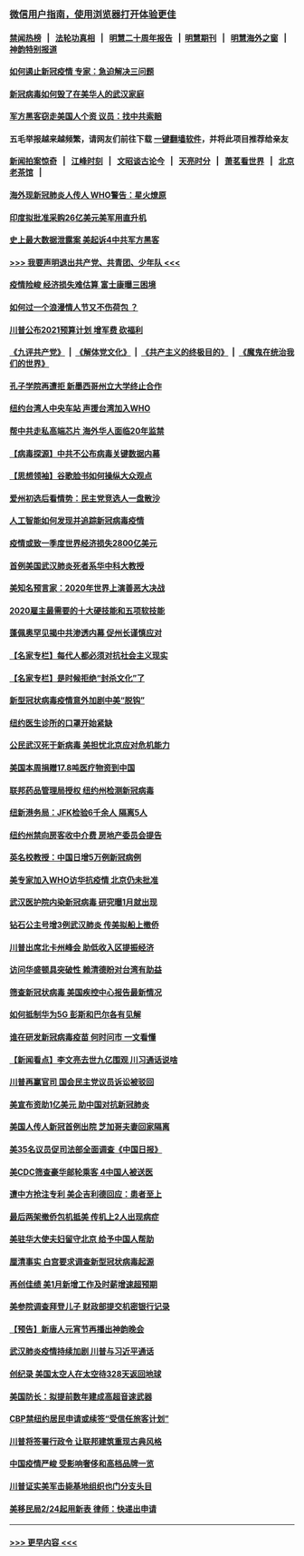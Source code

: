 ### [微信用户指南，使用浏览器打开体验更佳](https://github.com/gfw-breaker/banned-news1/blob/master/indexes/wechat-guide.md?t=0)
#### [禁闻热榜](热点新闻.md?t=0)  &nbsp;&nbsp;|&nbsp;&nbsp; [法轮功真相](https://github.com/gfw-breaker/truth/blob/master/README.md?t=0) &nbsp;&nbsp;|&nbsp;&nbsp; [明慧二十周年报告](https://github.com/gfw-breaker/mh-reports/blob/master/README.md?t=0) &nbsp;&nbsp;|&nbsp;&nbsp;[明慧期刊](https://github.com/gfw-breaker/mh-qikan) &nbsp;&nbsp;|&nbsp;&nbsp; [明慧海外之窗](https://github.com/gfw-breaker/mh-news/blob/master/README.md?t=0) &nbsp;&nbsp;|&nbsp;&nbsp; [神韵特别报道](https://github.com/gfw-breaker/mh-news/blob/master/shenyun.md?t=0)
#### [如何遏止新冠疫情 专家：急迫解决三问题](../pages/nsc412/n11859685.md?t=02110922) 
#### [新冠病毒如何毁了在美华人的武汉家庭](../pages/nsc412/n11859524.md?t=02110922) 
#### [军方黑客窃走美国人个资 议员：找中共索赔](../pages/nsc412/n11859371.md?t=02110922) 
#### 五毛举报越来越频繁，请网友们前往下载 [一键翻墙软件](https://github.com/gfw-breaker/ssr-accounts)，并将此项目推荐给亲友
#### [新闻拍案惊奇](https://github.com/gfw-breaker/banned-news1/blob/master/pages/link4.md) &nbsp;&nbsp;|&nbsp;&nbsp; [江峰时刻](https://github.com/gfw-breaker/banned-news1/blob/master/pages/link4.md) &nbsp;&nbsp;|&nbsp;&nbsp; [文昭谈古论今](https://github.com/gfw-breaker/banned-news1/blob/master/pages/link4.md) &nbsp;&nbsp;|&nbsp;&nbsp; [天亮时分](https://github.com/gfw-breaker/banned-news1/blob/master/pages/link4.md) &nbsp;&nbsp;|&nbsp;&nbsp; [萧茗看世界](https://github.com/gfw-breaker/banned-news1/blob/master/pages/link4.md) &nbsp;&nbsp;|&nbsp;&nbsp; [北京老茶馆](https://github.com/gfw-breaker/banned-news1/blob/master/pages/link4.md) &nbsp;&nbsp;|&nbsp;&nbsp; 
#### [海外现新冠肺炎人传人 WHO警告：星火燎原](../pages/nsc412/n11859252.md?t=02110922) 
#### [印度拟批准采购26亿美元美军用直升机](../pages/nsc412/n11859143.md?t=02110922) 
#### [史上最大数据泄露案 美起诉4中共军方黑客](../pages/nsc412/n11859115.md?t=02110922) 
#### [>>> 我要声明退出共产党、共青团、少年队 <<<](https://github.com/begood0513/goodnews/blob/master/quit/letter.md) 
#### [疫情险峻 经济损失难估算 富士康曝三困境](../pages/nsc412/n11859120.md?t=02110922) 
#### [如何过一个浪漫情人节又不伤荷包 ？](../pages/nsc412/n11858969.md?t=02110922) 
#### [川普公布2021预算计划 增军费 砍福利](../pages/nsc412/n11859012.md?t=02110922) 
#### [《九评共产党》](https://github.com/begood0513/9ping.md/blob/master/README.md) &nbsp;|&nbsp; [《解体党文化》](../../../../jtdwh.md/blob/master/README.md)  &nbsp;|&nbsp; [《共产主义的终极目的》](../../../../gczydzjmd.md/blob/master/README.md) &nbsp;|&nbsp; [《魔鬼在统治我们的世界》](../../../../mgztzwmdsj.md/blob/master/README.md) 
#### [孔子学院再遭拒 新墨西哥州立大学终止合作](../pages/nsc412/n11858661.md?t=02110922) 
#### [纽约台湾人中央车站  声援台湾加入WHO](../pages/nsc412/n11857757.md?t=02110922) 
#### [帮中共走私高端芯片 海外华人面临20年监禁](../pages/nsc412/n11855016.md?t=02110922) 
#### [【病毒探源】中共不公布病毒关键数据内幕](../pages/nsc412/n11856584.md?t=02110922) 
#### [【思想领袖】谷歌脸书如何操纵大众观点](../pages/nsc412/n11680874.md?t=02110922) 
#### [爱州初选后看情势：民主党竞选人一盘散沙](../pages/nsc412/n11856557.md?t=02110922) 
#### [人工智能如何发现并追踪新冠病毒疫情](../pages/nsc412/n11856398.md?t=02110922) 
#### [疫情或致一季度世界经济损失2800亿美元](../pages/nsc412/n11855639.md?t=02110922) 
#### [首例美国武汉肺炎死者系华中科大教授](../pages/nsc412/n11855500.md?t=02110922) 
#### [美知名预言家：2020年世界上演善恶大决战](../pages/nsc412/n11855418.md?t=02110922) 
#### [2020雇主最需要的十大硬技能和五项软技能](../pages/nsc412/n11850953.md?t=02110922) 
#### [蓬佩奥罕见揭中共渗透内幕 促州长谨慎应对](../pages/nsc412/n11854685.md?t=02110922) 
#### [【名家专栏】每代人都必须对抗社会主义现实](../pages/nsc412/n11831412.md?t=02110922) 
#### [【名家专栏】是时候拒绝“封杀文化”了](../pages/nsc412/n11814093.md?t=02110922) 
#### [新型冠状病毒疫情意外加剧中美“脱钩”](../pages/nsc412/n11854475.md?t=02110922) 
#### [纽约医生诊所的口罩开始紧缺](../pages/nsc412/n11853364.md?t=02110922) 
#### [公民武汉死于新病毒 美担忧北京应对危机能力](../pages/nsc412/n11854331.md?t=02110922) 
#### [美国本周捐赠17.8吨医疗物资到中国](../pages/nsc412/n11854269.md?t=02110922) 
#### [联邦药品管理局授权  纽约州检测新冠病毒](../pages/nsc412/n11853371.md?t=02110922) 
#### [纽新港务局：JFK检验6千余人  隔离5人](../pages/nsc412/n11853366.md?t=02110922) 
#### [纽约州禁向房客收中介费  房地产委员会提告](../pages/nsc412/n11853360.md?t=02110922) 
#### [英名校教授：中国日增5万例新冠病例](../pages/nsc412/n11854174.md?t=02110922) 
#### [美专家加入WHO访华抗疫情 北京仍未批准](../pages/nsc412/n11854043.md?t=02110922) 
#### [武汉医护院内染新冠病毒 研究曝1月就出现](../pages/nsc412/n11852928.md?t=02110922) 
#### [钻石公主号增3例武汉肺炎 传美拟船上撤侨](../pages/nsc412/n11853240.md?t=02110922) 
#### [川普出席北卡州峰会 助低收入区提振经济](../pages/nsc412/n11853232.md?t=02110922) 
#### [访问华盛顿具突破性 赖清德盼对台湾有助益](../pages/nsc412/n11853129.md?t=02110922) 
#### [筛查新冠状病毒 美国疾控中心报告最新情况](../pages/nsc412/n11853070.md?t=02110922) 
#### [如何抵制华为5G 彭斯和巴尔各有见解](../pages/nsc412/n11852535.md?t=02110922) 
#### [谁在研发新冠病毒疫苗 何时问市 一文看懂](../pages/nsc412/n11852840.md?t=02110922) 
#### [【新闻看点】李文亮去世九亿围观 川习通话说啥](../pages/nsc412/n11852360.md?t=02110922) 
#### [川普再赢官司 国会民主党议员诉讼被驳回](../pages/nsc412/n11852287.md?t=02110922) 
#### [美宣布资助1亿美元 助中国对抗新冠肺炎](../pages/nsc412/n11852531.md?t=02110922) 
#### [美国人传人新冠首例出院 芝加哥夫妻回家隔离](../pages/nsc412/n11852452.md?t=02110922) 
#### [美35名议员促司法部全面调查《中国日报》](../pages/nsc412/n11852435.md?t=02110922) 
#### [美CDC筛查豪华邮轮乘客 4中国人被送医](../pages/nsc412/n11852085.md?t=02110922) 
#### [遭中方抢注专利 美企吉利德回应：患者至上](../pages/nsc412/n11852037.md?t=02110922) 
#### [最后两架撤侨包机抵美 传机上2人出现病症](../pages/nsc412/n11852173.md?t=02110922) 
#### [美驻华大使夫妇留守北京 给予中国人帮助](../pages/nsc412/n11852165.md?t=02110922) 
#### [厘清事实 白宫要求调查新型冠状病毒起源](../pages/nsc412/n11852106.md?t=02110922) 
#### [再创佳绩 美1月新增工作及时薪增速超预期](../pages/nsc412/n11852174.md?t=02110922) 
#### [美参院调查拜登儿子 财政部提交机密银行记录](../pages/nsc412/n11851808.md?t=02110922) 
#### [【预告】新唐人元宵节再播出神韵晚会](../pages/nsc412/n11843192.md?t=02110922) 
#### [武汉肺炎疫情持续加剧 川普与习近平通话](../pages/nsc412/n11851613.md?t=02110922) 
#### [创纪录 美国太空人在太空待328天返回地球](../pages/nsc412/n11851266.md?t=02110922) 
#### [美国防长：拟提前数年建成高超音速武器](../pages/nsc412/n11850959.md?t=02110922) 
#### [CBP禁纽约居民申请或续签“受信任旅客计划”](../pages/nsc412/n11850857.md?t=02110922) 
#### [川普将签署行政令 让联邦建筑重现古典风格](../pages/nsc412/n11850654.md?t=02110922) 
#### [中国疫情严峻 受影响奢侈和高档品牌一览](../pages/nsc412/n11850319.md?t=02110922) 
#### [川普证实美军击毙基地组织也门分支头目](../pages/nsc412/n11850383.md?t=02110922) 
#### [美移民局2/24起用新表 律师：快递出申请](../pages/nsc412/n11848220.md?t=02110922) 

----
#### [ >>> 更早内容 <<< ](../indexes/nsc412-earlier.md)
